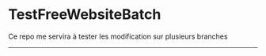 TestFreeWebsiteBatch
====================

Ce repo me servira à tester les modification sur plusieurs branches
****
